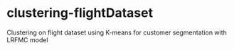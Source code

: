 # clustering-flightDataset
Clustering on flight dataset using K-means for customer segmentation with LRFMC model
